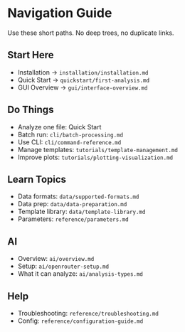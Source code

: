 # Navigation Guide

Use these short paths. No deep trees, no duplicate links.

## Start Here
- Installation → `installation/installation.md`
- Quick Start → `quickstart/first-analysis.md`
- GUI Overview → `gui/interface-overview.md`

## Do Things
- Analyze one file: Quick Start
- Batch run: `cli/batch-processing.md`
- Use CLI: `cli/command-reference.md`
- Manage templates: `tutorials/template-management.md`
- Improve plots: `tutorials/plotting-visualization.md`

## Learn Topics
- Data formats: `data/supported-formats.md`
- Data prep: `data/data-preparation.md`
- Template library: `data/template-library.md`
- Parameters: `reference/parameters.md`

## AI
- Overview: `ai/overview.md`
- Setup: `ai/openrouter-setup.md`
- What it can analyze: `ai/analysis-types.md`

## Help
- Troubleshooting: `reference/troubleshooting.md`
- Config: `reference/configuration-guide.md`